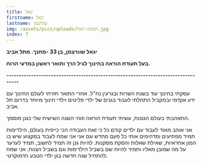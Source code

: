 ```yaml
---
title: יגאל
firstname: יגאל
lastname: שוורצמן
img: /assets/pics/uploads/תמונה-יגאל.jpg
index: 7
---
```

**יגאל שוורצמן, בן 33 -מחנך. מתל אביב**

**בעל תעודת הוראה בחינוך לגיל הרך ותואר ראשון במדעי הרוח.**

**\---------------------------------------------------------------------------------**

עסקתי בחינוך עוד בשנת השרות ובגרעין נח"ל. אחרי התואר חזרתי לעולם החינוך עם ידע אקדמי ובמקביל התחלתי לעבוד בגנים של ילדי פליטים וילדי חינוך מיוחד בדרום תל אביב.

התאהבתי בעולם הגננות, עשיתי תעודת הוראה וזוהי השנה השישית שלי כגנן מוסמך.

אני אוהב מאוד לעבוד עם ילדים  קודם כל כי זאת העבודה הכי כייפית בעולם, הילדימות תמיד מפתיעים ומדהימים אותי כל פעם מחדש וגם אני אני שמח לעבוד במקצוע שיש בו המון אחראיות, שאילת שאלות והסקת מסקנות. להיות גנן זה תמיד לחשוב, תמיד לערער על מה שמובן מאליו ותמיד להיות שם בשביל הילדימות וגם בשביל הצוות. אני שמח להתחיל שנה חדשה בגן ילדי הטבע הדמוקרטי.
